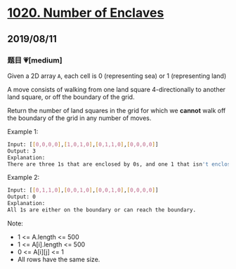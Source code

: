 # [1020. Number of Enclaves](https://leetcode.com/problems/number-of-enclaves/)

## 2019/08/11

### 题目 💗[medium]

Given a 2D array `A`, each cell is 0 (representing sea) or 1 (representing land)

A move consists of walking from one land square 4-directionally to another land square, or off the boundary of the grid.

Return the number of land squares in the grid for which we **cannot** walk off the boundary of the grid in any number of moves.

Example 1:

```bash
Input: [[0,0,0,0],[1,0,1,0],[0,1,1,0],[0,0,0,0]]
Output: 3
Explanation:
There are three 1s that are enclosed by 0s, and one 1 that isn't enclosed because its on the boundary.
```

Example 2:

```bash
Input: [[0,1,1,0],[0,0,1,0],[0,0,1,0],[0,0,0,0]]
Output: 0
Explanation:
All 1s are either on the boundary or can reach the boundary.
```

Note:

- 1 <= A.length <= 500
- 1 <= A[i].length <= 500
- 0 <= A[i][j] <= 1
- All rows have the same size.
